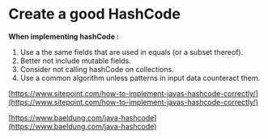 # Create a good HashCode

**When implementing hashCode :**

1. Use a the same fields that are used in equals (or a subset thereof).
2. Better not include mutable fields.
3. Consider not calling hashCode on collections.
4. Use a common algorithm unless patterns in input data counteract them.

[https://www.sitepoint.com/how-to-implement-javas-hashcode-correctly/](https://www.sitepoint.com/how-to-implement-javas-hashcode-correctly/)

[https://www.baeldung.com/java-hashcode](https://www.baeldung.com/java-hashcode)